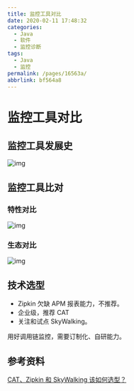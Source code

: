 ```yaml
---
title: 监控工具对比
date: 2020-02-11 17:48:32
categories:
  - Java
  - 软件
  - 监控诊断
tags:
  - Java
  - 监控
permalink: /pages/16563a/
abbrlink: bf564a8
---
```


# 监控工具对比

## 监控工具发展史

![img](https://raw.githubusercontent.com/dunwu/images/dev/snap/20200211165813.png)

## 监控工具比对

### 特性对比

![img](https://raw.githubusercontent.com/dunwu/images/dev/snap/20200211171551.png)

### 生态对比

![img](https://raw.githubusercontent.com/dunwu/images/dev/snap/20200211172631.png)

## 技术选型

- Zipkin 欠缺 APM 报表能力，不推荐。
- 企业级，推荐 CAT
- 关注和试点 SkyWalking。

用好调用链监控，需要订制化、自研能力。

## 参考资料

[CAT、Zipkin 和 SkyWalking 该如何选型？](https://time.geekbang.org/dailylesson/detail/100028416)
